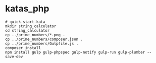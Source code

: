 # katas_php

    # quick-start-kata
    mkdir string_calculator
    cd string_calculator
    cp ../prime_numbers/*.png .
    cp ../prime_numbers/composer.json .
    cp ../prime_numbers/Gulpfile.js .
    composer install
    npm install gulp gulp-phpspec gulp-notify gulp-run gulp-plumber --save-dev